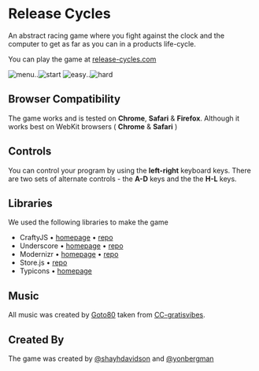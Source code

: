 # Release Cycles

An abstract racing game where you fight against the clock and the computer to get as far as you can in a products life-cycle.

You can play the game at [release-cycles.com](http://www.release-cycles.com)

![menu](https://raw.github.com/RothschildGames/release-cycles/master/public/screen-0.png)..![start](https://raw.github.com/RothschildGames/release-cycles/master/public/screen-1.png)
![easy](https://raw.github.com/RothschildGames/release-cycles/master/public/screen-2.png)..![hard](https://raw.github.com/RothschildGames/release-cycles/master/public/screen-3.png)



## Browser Compatibility
The game works and is tested on __Chrome__, __Safari__ & __Firefox__. Although it works best on WebKit browsers ( **Chrome** & __Safari__ )

## Controls
You can control your program by using the **left-right** keyboard keys.
There are two sets of alternate controls - the **A-D** keys and the the **H-L** keys.

## Libraries

We used the following libraries to make the game

* CraftyJS • [homepage](http://craftyjs.com/) • [repo](https://github.com/craftyjs/Crafty) 
* Underscore • [homepage](http://underscorejs.org/) • [repo](https://github.com/documentcloud/underscore)
* Modernizr • [homepage](http://modernizr.com/) • [repo](https://github.com/Modernizr/Modernizr)
* Store.js • [repo](https://github.com/marcuswestin/store.js) 
* Typicons • [homepage](http://typicons.com/) 

## Music
All music was created by [Goto80](http://www.goto80.com/) taken from [CC-gratisvibes](http://gratisvibes.com/post/goto80-and-digi-dig/).


## Created By
The game was created by [@shayhdavidson](https://twitter.com/shayhdavidson) and [@yonbergman](https://twitter.com/yonbergman)